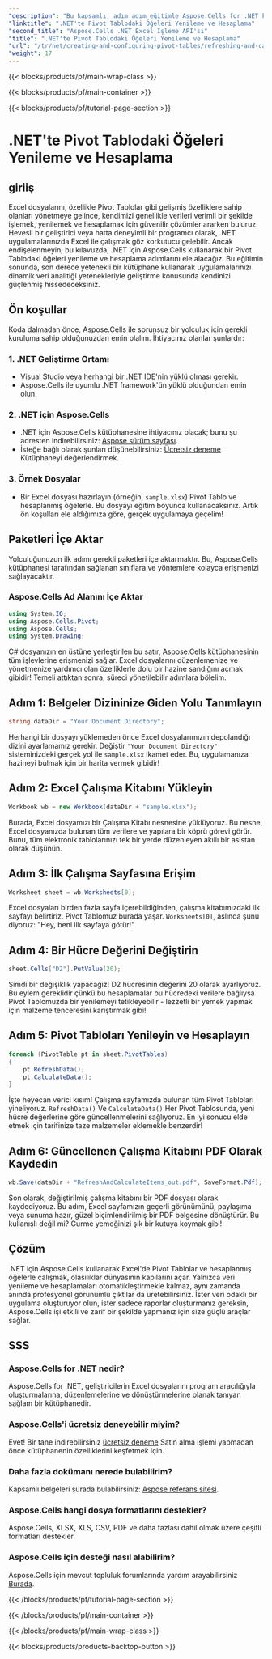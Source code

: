 ```yaml
---
"description": "Bu kapsamlı, adım adım eğitimle Aspose.Cells for .NET kullanarak Pivot Tablo'daki öğeleri nasıl yenileyeceğinizi ve hesaplayacağınızı öğrenin."
"linktitle": ".NET'te Pivot Tablodaki Öğeleri Yenileme ve Hesaplama"
"second_title": "Aspose.Cells .NET Excel İşleme API'si"
"title": ".NET'te Pivot Tablodaki Öğeleri Yenileme ve Hesaplama"
"url": "/tr/net/creating-and-configuring-pivot-tables/refreshing-and-calculating-items/"
"weight": 17
---
```


{{< blocks/products/pf/main-wrap-class >}}

{{< blocks/products/pf/main-container >}}

{{< blocks/products/pf/tutorial-page-section >}}

# .NET'te Pivot Tablodaki Öğeleri Yenileme ve Hesaplama

## giriiş
Excel dosyalarını, özellikle Pivot Tablolar gibi gelişmiş özelliklere sahip olanları yönetmeye gelince, kendimizi genellikle verileri verimli bir şekilde işlemek, yenilemek ve hesaplamak için güvenilir çözümler ararken buluruz. Hevesli bir geliştirici veya hatta deneyimli bir programcı olarak, .NET uygulamalarınızda Excel ile çalışmak göz korkutucu gelebilir. Ancak endişelenmeyin; bu kılavuzda, .NET için Aspose.Cells kullanarak bir Pivot Tablodaki öğeleri yenileme ve hesaplama adımlarını ele alacağız. Bu eğitimin sonunda, son derece yetenekli bir kütüphane kullanarak uygulamalarınızı dinamik veri analitiği yetenekleriyle geliştirme konusunda kendinizi güçlenmiş hissedeceksiniz.
## Ön koşullar
Koda dalmadan önce, Aspose.Cells ile sorunsuz bir yolculuk için gerekli kuruluma sahip olduğunuzdan emin olalım. İhtiyacınız olanlar şunlardır:
### 1. .NET Geliştirme Ortamı
- Visual Studio veya herhangi bir .NET IDE'nin yüklü olması gerekir.
- Aspose.Cells ile uyumlu .NET framework'ün yüklü olduğundan emin olun.
### 2. .NET için Aspose.Cells
- .NET için Aspose.Cells kütüphanesine ihtiyacınız olacak; bunu şu adresten indirebilirsiniz: [Aspose sürüm sayfası](https://releases.aspose.com/cells/net/).
- İsteğe bağlı olarak şunları düşünebilirsiniz: [Ücretsiz deneme](https://releases.aspose.com/) Kütüphaneyi değerlendirmek.
### 3. Örnek Dosyalar
- Bir Excel dosyası hazırlayın (örneğin, `sample.xlsx`) Pivot Tablo ve hesaplanmış öğelerle. Bu dosyayı eğitim boyunca kullanacaksınız.
Artık ön koşulları ele aldığımıza göre, gerçek uygulamaya geçelim!
## Paketleri İçe Aktar
Yolculuğunuzun ilk adımı gerekli paketleri içe aktarmaktır. Bu, Aspose.Cells kütüphanesi tarafından sağlanan sınıflara ve yöntemlere kolayca erişmenizi sağlayacaktır. 
### Aspose.Cells Ad Alanını İçe Aktar
```csharp
using System.IO;
using Aspose.Cells.Pivot;
using Aspose.Cells;
using System.Drawing;
```
C# dosyanızın en üstüne yerleştirilen bu satır, Aspose.Cells kütüphanesinin tüm işlevlerine erişmenizi sağlar. Excel dosyalarını düzenlemenize ve yönetmenize yardımcı olan özelliklerle dolu bir hazine sandığını açmak gibidir!
Temeli attıktan sonra, süreci yönetilebilir adımlara bölelim.
## Adım 1: Belgeler Dizininize Giden Yolu Tanımlayın
```csharp
string dataDir = "Your Document Directory";
```
Herhangi bir dosyayı yüklemeden önce Excel dosyalarımızın depolandığı dizini ayarlamamız gerekir. Değiştir `"Your Document Directory"` sisteminizdeki gerçek yol ile `sample.xlsx` ikamet eder. Bu, uygulamanıza hazineyi bulmak için bir harita vermek gibidir!
## Adım 2: Excel Çalışma Kitabını Yükleyin
```csharp
Workbook wb = new Workbook(dataDir + "sample.xlsx");
```
Burada, Excel dosyamızı bir Çalışma Kitabı nesnesine yüklüyoruz. Bu nesne, Excel dosyanızda bulunan tüm verilere ve yapılara bir köprü görevi görür. Bunu, tüm elektronik tablolarınızı tek bir yerde düzenleyen akıllı bir asistan olarak düşünün.
## Adım 3: İlk Çalışma Sayfasına Erişim
```csharp
Worksheet sheet = wb.Worksheets[0];
```
Excel dosyaları birden fazla sayfa içerebildiğinden, çalışma kitabımızdaki ilk sayfayı belirtiriz. Pivot Tablomuz burada yaşar. `Worksheets[0]`, aslında şunu diyoruz: "Hey, beni ilk sayfaya götür!"
## Adım 4: Bir Hücre Değerini Değiştirin
```csharp
sheet.Cells["D2"].PutValue(20);
```
Şimdi bir değişiklik yapacağız! D2 hücresinin değerini 20 olarak ayarlıyoruz. Bu eylem gereklidir çünkü bu hesaplamalar bu hücredeki verilere bağlıysa Pivot Tablomuzda bir yenilemeyi tetikleyebilir - lezzetli bir yemek yapmak için malzeme tenceresini karıştırmak gibi!
## Adım 5: Pivot Tabloları Yenileyin ve Hesaplayın
```csharp
foreach (PivotTable pt in sheet.PivotTables)
{
	pt.RefreshData();
	pt.CalculateData();
}
```
İşte heyecan verici kısım! Çalışma sayfamızda bulunan tüm Pivot Tabloları yineliyoruz. `RefreshData()` Ve `CalculateData()` Her Pivot Tablosunda, yeni hücre değerlerine göre güncellenmelerini sağlıyoruz. En iyi sonucu elde etmek için tarifinize taze malzemeler eklemekle benzerdir!
## Adım 6: Güncellenen Çalışma Kitabını PDF Olarak Kaydedin
```csharp
wb.Save(dataDir + "RefreshAndCalculateItems_out.pdf", SaveFormat.Pdf);
```
Son olarak, değiştirilmiş çalışma kitabını bir PDF dosyası olarak kaydediyoruz. Bu adım, Excel sayfamızın geçerli görünümünü, paylaşıma veya sunuma hazır, güzel biçimlendirilmiş bir PDF belgesine dönüştürür. Bu kullanışlı değil mi? Gurme yemeğinizi şık bir kutuya koymak gibi!
## Çözüm
.NET için Aspose.Cells kullanarak Excel'de Pivot Tablolar ve hesaplanmış öğelerle çalışmak, olasılıklar dünyasının kapılarını açar. Yalnızca veri yenileme ve hesaplamaları otomatikleştirmekle kalmaz, aynı zamanda anında profesyonel görünümlü çıktılar da üretebilirsiniz. İster veri odaklı bir uygulama oluşturuyor olun, ister sadece raporlar oluşturmanız gereksin, Aspose.Cells işi etkili ve zarif bir şekilde yapmanız için size güçlü araçlar sağlar.
## SSS
### Aspose.Cells for .NET nedir?
Aspose.Cells for .NET, geliştiricilerin Excel dosyalarını program aracılığıyla oluşturmalarına, düzenlemelerine ve dönüştürmelerine olanak tanıyan sağlam bir kütüphanedir.
### Aspose.Cells'i ücretsiz deneyebilir miyim?
Evet! Bir tane indirebilirsiniz [ücretsiz deneme](https://releases.aspose.com/) Satın alma işlemi yapmadan önce kütüphanenin özelliklerini keşfetmek için.
### Daha fazla dokümanı nerede bulabilirim?
Kapsamlı belgeleri şurada bulabilirsiniz: [Aspose referans sitesi](https://reference.aspose.com/cells/net/).
### Aspose.Cells hangi dosya formatlarını destekler?
Aspose.Cells, XLSX, XLS, CSV, PDF ve daha fazlası dahil olmak üzere çeşitli formatları destekler.
### Aspose.Cells için desteği nasıl alabilirim?
Aspose.Cells için mevcut topluluk forumlarında yardım arayabilirsiniz [Burada](https://forum.aspose.com/c/cells/9).

{{< /blocks/products/pf/tutorial-page-section >}}

{{< /blocks/products/pf/main-container >}}

{{< /blocks/products/pf/main-wrap-class >}}

{{< blocks/products/products-backtop-button >}}